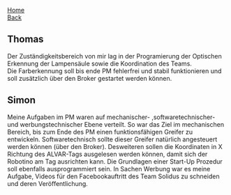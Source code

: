 [Home](home)   
[Back](KonzeptST)   

## Thomas  
    
Der Zuständigkeitsbereich von mir lag in der Programierung der Optischen Erkennung der Lampensäule sowie die Koordination des Teams.  
Die Farberkennung soll bis ende PM fehlerfrei und stabil funktionieren und soll zusätzlich über den Broker gestartet werden können.  

## Simon

Meine Aufgaben im PM waren auf mechanischer- ,softwaretechnischer- und werbungstechnischer Ebene verteilt. So war das Ziel im mechanischen Bereich, bis zum Ende des PM einen funktionsfähigen Greifer zu entwickeln. Softwaretechnisch sollte dieser Greifer natürlich angesteuert werden können (über den Broker). Desweiteren sollen die Koordinaten in X Richtung des ALVAR-Tags ausgelesen werden können, damit sich der Robotino am Tag ausrichten kann. Die Grundlagen einer Start-Up Prozedur soll ebenfalls ausprogrammiert sein. In Sachen Werbung war es meine Aufgabe, Videos für den Facebookauftritt des Team Solidus zu schneiden und deren Veröffentlichung.